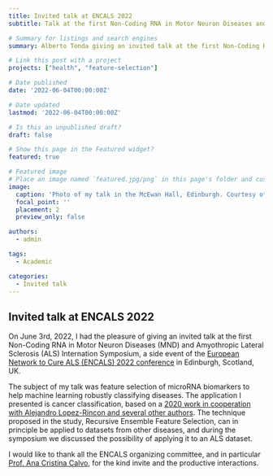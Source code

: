 ```yaml
---
title: Invited talk at ENCALS 2022
subtitle: Talk at the first Non-Coding RNA in Motor Neuron Diseases and Amyothropic Lateral Sclerosis Internation Symposium

# Summary for listings and search engines
summary: Alberto Tonda giving an invited talk at the first Non-Coding RNA in Motor Neuron Diseases and Amyothropic Lateral Sclerosis Internation Symposium, side event of the ENCALS 2022 conference in Edinburgh.

# Link this post with a project
projects: ["health", "feature-selection"]

# Date published
date: '2022-06-04T00:00:00Z'

# Date updated
lastmod: '2022-06-04T00:00:00Z'

# Is this an unpublished draft?
draft: false

# Show this page in the Featured widget?
featured: true

# Featured image
# Place an image named `featured.jpg/png` in this page's folder and customize its options here.
image:
  caption: 'Photo of my talk in the McEwan Hall, Edinburgh. Courtesy of Prof. Ana Cristina Calvo.'
  focal_point: ''
  placement: 2
  preview_only: false

authors:
  - admin

tags:
  - Academic

categories:
  - Invited talk
---
```


## Invited talk at ENCALS 2022

On June 3rd, 2022, I had the pleasure of giving an invited talk at the first Non-Coding RNA in Motor Neuron Diseases (MND) and Amyothropic Lateral Sclerosis (ALS) Internation Symposium, a side event of the [European Network to Cure ALS (ENCALS) 2022 conference](https://encals.eu/meetings/encals-meeting-2022-edinburgh-scotland/) in Edinburgh, Scotland, UK.

The subject of my talk was feature selection of microRNA biomarkers to help machine learning robustly classifying diseases. The application I presented is cancer classification, based on a [2020 work in cooperation with Alejandro Lopez-Rincon and several other authors](/publication/lopez-rincon-2020/index.md). The technique proposed in the study, Recursive Ensemble Feature Selection, can in principle be applied to datasets from other diseases, and during the symposium we discussed the possibility of applying it to an ALS dataset.

I would like to thank all the ENCALS organizing committee, and in particular [Prof. Ana Cristina Calvo](https://tricals.org/en/researchers/ana-cristina-calvo), for the kind invite and the productive interactions.
